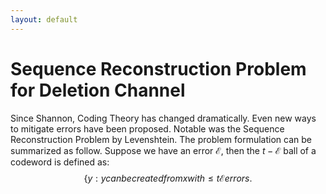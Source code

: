 ```yaml
---
layout: default
---
```


# Sequence Reconstruction Problem for Deletion Channel

Since Shannon, Coding Theory has changed dramatically. 
Even new ways to mitigate errors have been proposed. 
Notable was the Sequence Reconstruction Problem by Levenshtein. 
The problem formulation can be summarized as follow. 
Suppose we have an error $\mathcal{E}$, then the $t-\mathcal{E}$ ball of a codeword is defined as:
$$\left\{ y: y can be created from x with \leq t \mathcal{E} errors.$$